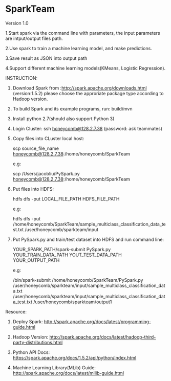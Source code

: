 # SparkTeam
Version 1.0

1.Start spark via the command line with parameters, the input
parameters are intput/output files path.

2.Use spark to train a machine learning model, and make predictions.

3.Save result as JSON into output path

4.Support different machine learning models(KMeans, Logistic Regression).

INSTRUCTION:

1. Download Spark from :http://spark.apache.org/downloads.html (version:1.5.2)
   please choose the approriate package type according to Hadoop version.

2. To build Spark and its example programs, run:
   build/mvn

3. Install python 2.7(should also support Python 3)

4. Login Cluster: 
   ssh honeycomb@128.2.7.38 (password: ask teammates)

5. Copy files into CLuster local host: 
   
   scp source_file_name honeycomb@128.2.7.38:/home/honeycomb/SparkTeam

   e.g:

   scp /Users/jacobliu/PySpark.py honeycomb@128.2.7.38:/home/honeycomb/SparkTeam
   
6. Put files into HDFS:
   
   hdfs dfs -put LOCAL_FILE_PATH HDFS_FILE_PATH
   
   e.g:
   
   hdfs dfs -put /home/honeycomb/SparkTeam/sample_multiclass_classification_data_test.txt /user/honeycomb/sparkteam/input

7. Put PySpark.py and train/test dataset into HDFS and run command line:
   
   YOUR_SPARK_PATH/spark-submit PySpark.py YOUR_TRAIN_DATA_PATH YOUT_TEST_DATA_PATH YOUR_OUTPUT_PATH
   
   e.g:
   
   /bin/spark-submit /home/honeycomb/SparkTeam/PySpark.py /user/honeycomb/sparkteam/input/sample_multiclass_classification_data.txt /user/honeycomb/sparkteam/input/sample_multiclass_classification_data_test.txt /user/honeycomb/sparkteam/output1

Resource:

1. Deploy Spark: http://spark.apache.org/docs/latest/programming-guide.html

2. Hadoop Version: http://spark.apache.org/docs/latest/hadoop-third-party-distributions.html

3. Python API Docs: https://spark.apache.org/docs/1.5.2/api/python/index.html

4. Machine Learning Library(MLib) Guide: http://spark.apache.org/docs/latest/mllib-guide.html